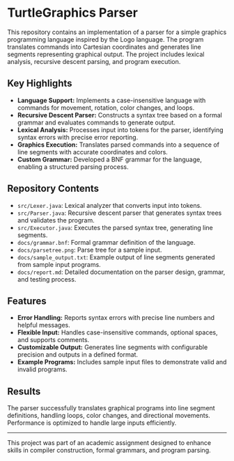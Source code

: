 # TurtleGraphics Parser

This repository contains an implementation of a parser for a simple graphics programming language inspired by the Logo language. The program translates commands into Cartesian coordinates and generates line segments representing graphical output. The project includes lexical analysis, recursive descent parsing, and program execution.

## Key Highlights

- **Language Support:** Implements a case-insensitive language with commands for movement, rotation, color changes, and loops.
- **Recursive Descent Parser:** Constructs a syntax tree based on a formal grammar and evaluates commands to generate output.
- **Lexical Analysis:** Processes input into tokens for the parser, identifying syntax errors with precise error reporting.
- **Graphics Execution:** Translates parsed commands into a sequence of line segments with accurate coordinates and colors.
- **Custom Grammar:** Developed a BNF grammar for the language, enabling a structured parsing process.

## Repository Contents

- `src/Lexer.java`: Lexical analyzer that converts input into tokens.
- `src/Parser.java`: Recursive descent parser that generates syntax trees and validates the program.
- `src/Executor.java`: Executes the parsed syntax tree, generating line segments.
- `docs/grammar.bnf`: Formal grammar definition of the language.
- `docs/parsetree.png`: Parse tree for a sample input.
- `docs/sample_output.txt`: Example output of line segments generated from sample input programs.
- `docs/report.md`: Detailed documentation on the parser design, grammar, and testing process.

## Features

- **Error Handling:** Reports syntax errors with precise line numbers and helpful messages.
- **Flexible Input:** Handles case-insensitive commands, optional spaces, and supports comments.
- **Customizable Output:** Generates line segments with configurable precision and outputs in a defined format.
- **Example Programs:** Includes sample input files to demonstrate valid and invalid programs.

## Results

The parser successfully translates graphical programs into line segment definitions, handling loops, color changes, and directional movements. Performance is optimized to handle large inputs efficiently.

---

This project was part of an academic assignment designed to enhance skills in compiler construction, formal grammars, and program parsing.

